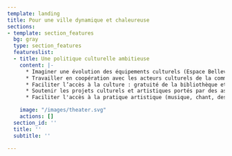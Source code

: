 ```yaml
---
template: landing
title: Pour une ville dynamique et chaleureuse
sections:
- template: section_features
  bg: gray
  type: section_features
  featureslist:
  - title: Une politique culturelle ambitieuse
    content: |-
      * Imaginer une évolution des équipements culturels (Espace Bellevue, bibliothèque, scènes extérieures comme le Vallon, ...) : regroupement, agrandissement, création de lieux dédiés à de nouvelles pratiques…
      * Travailler en coopération avec les acteurs culturels de la commune, du Vignoble et du département (collaborations avec la Garenne Lemot)
      * Faciliter l’accès à la culture : gratuité de la bibliothèque et de l’accès aux salles d’activité pour les associations, aides financières aux activités sur les communes limitrophes lorsque l’offre n’existe pas à Gétigné (Ecole de musique, arts plastiques…), soutien aux déplacements (co-voiturage)
      * Soutenir les projets culturels et artistiques portés par des associations ou des artistes (résidences)
      * Faciliter l'accès à la pratique artistique (musique, chant, dessin, art de rue)

    image: "/images/theater.svg"
    actions: []
  section_id: ''
  title: ''
  subtitle: ''

---
```

